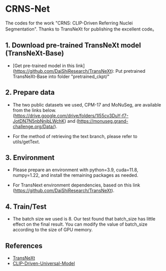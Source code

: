 # CRNS-Net
The codes for the work "CRNS: CLIP-Driven Referring Nuclei Segmentation". 
Thanks to TransNeXt for publishing the excellent code。
## 1. Download pre-trained TransNeXt model (TransNeXt-Base)
* [Get pre-trained model in this link] (https://github.com/DaiShiResearch/TransNeXt): Put pretrained TransNeXt-Base into folder "pretrained_ckpt/"

## 2. Prepare data

- The two public datasets we used, CPM-17 and MoNuSeg, are available from the links below.  (https://drive.google.com/drive/folders/1l55cv3DuY-f7-JotDN7N5nbNnjbLWchK) and (https://monuseg.grand-challenge.org/Data/). 

- For the method of retrieving the text branch, please refer to utils/getText.

## 3. Environment

- Please prepare an environment with python=3.9, cuda=11.8, numpy=1.22, and install the remaining packages as needed.

- For TransNext environment dependencies, based on this link (https://github.com/DaiShiResearch/TransNeXt).

## 4. Train/Test

- The batch size we used is 8.  Our test found that batch_size has little effect on the final result. You can modify the value of batch_size according to the size of GPU memory.


## References
* [TransNeXt](https://github.com/DaiShiResearch/TransNeXt)
* [CLIP-Driven-Universal-Model](https://github.com/ljwztc/CLIP-Driven-Universal-Model)



